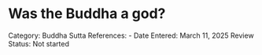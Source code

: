 # Was the Buddha a god?

Category: Buddha
Sutta References: -
Date Entered: March 11, 2025
Review Status: Not started